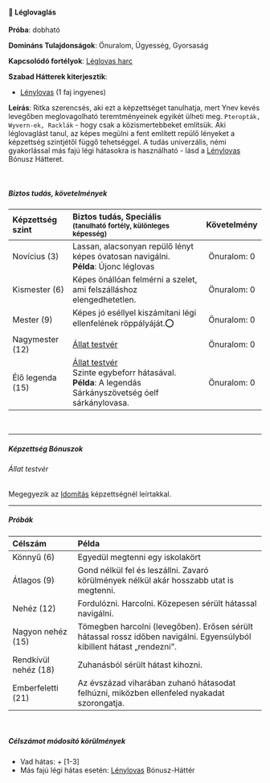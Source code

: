 #### 🔵 Léglovaglás

**Próba**: dobható

**Domináns Tulajdonságok**: Önuralom, Ügyesség, Gyorsaság

**Kapcsolódó fortélyok**: [Léglovas harc](../fortelyok.harci/leglovas_harc.md)

**Szabad Hátterek kiterjesztik**:
- [Lénylovas](../hatterek.szabad/lenylovas.md) (1 faj ingyenes)

**Leírás**: Ritka szerencsés, aki ezt a képzettséget tanulhatja, mert Ynev kevés levegőben meglovagolható teremtményeinek egyikét ülheti meg. `Pteropták, Wyvern-ek, Racklák` - hogy csak a közismertebbeket említsük. Aki léglovaglást tanul, az képes megülni a fent említett repülő lényeket a képzettség szintjétől függő tehetséggel. A tudás univerzális, némi gyakorlással más fajú légi hátasokra is használható - lásd a [Lénylovas](../hatterek.szabad/lenylovas.md) Bónusz Hátteret.

<br />

##### Biztos tudás, követelmények

| Képzettség szint | Biztos tudás, Speciális <br /><sub>(tanulható fortély, különleges  képesség)</sub>                                                       |   Követelmény    |
| :--------------- | :--------------------------------------------------------------------------------------------------------------------------------------- | :--------------: |
| Novícius (3)     | Lassan, alacsonyan repülő lényt képes óvatosan navigálni.<br />**Példa**: Újonc léglovas                                                 | Önuralom:&nbsp;0 |
| Kismester (6)    | Képes önállóan felmérni a szelet, ami felszálláshoz elengedhetetlen.                                                                     | Önuralom:&nbsp;0 |
| Mester (9)       | Képes jó eséllyel kiszámítani légi ellenfelének röppályáját.⭕                                                                            | Önuralom:&nbsp;0 |
| Nagymester (12)  | [Állat testvér](#%C3%A1llat-testv%C3%A9r)                                                                                                | Önuralom:&nbsp;0 |
| Élő legenda (15) | [Állat testvér](#%C3%A1llat-testv%C3%A9r)<br>Szinte egybeforr hátasával.<br />**Példa**: A legendás Sárkányszövetség óelf sárkánylovasa. | Önuralom:&nbsp;0 |

<br />

---
##### Képzettség Bónuszok

###### Állat testvér

Megegyezik az [Idomítás](idomitas.md#%C3%A1llat-testv%C3%A9r) képzettségnél leírtakkal.

---
##### Próbák

| Célszám              | Példa                                                                                                                   |
| :------------------- | :---------------------------------------------------------------------------------------------------------------------- |
| Könnyű       (6)     | Egyedül megtenni egy iskolakört                                                                                         |
| Átlagos      (9)     | Gond nélkül fel és leszállni. Zavaró körülmények nélkül akár hosszabb utat is megtenni.                                 |
| Nehéz        (12)    | Fordulózni. Harcolni. Közepesen sérült hátassal navigálni.                                                              |
| Nagyon nehéz (15)    | Tömegben harcolni (levegőben). Erősen sérült hátassal rossz időben navigálni. Egyensúlyból kibillent hátast „rendezni”. |
| Rendkívül nehéz (18) | Zuhanásból sérült hátast kihozni.                                                                                       |
| Emberfeletti (21)    | Az évszázad viharában zuhanó hátasodat felhúzni, miközben ellenfeled nyakadat szorongatja.                              |

<br />

##### Célszámot módosító körülmények

- Vad hátas: + [1-3]
- Más fajú légi hátas esetén: [Lénylovas](../hatterek.szabad/lenylovas.md) Bónusz-Háttér
